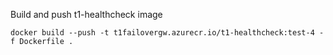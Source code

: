Build and push t1-healthcheck image

`docker build --push -t t1failovergw.azurecr.io/t1-healthcheck:test-4 -f Dockerfile .  `
